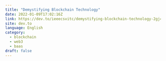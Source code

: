 ```yaml
---
title: "Demystifying Blockchain Technology"
date: 2022-01-09T17:02:16Z
link: https://dev.to/ieeecsvitc/demystifying-blockchain-technology-2gj4?utm_medium=RSS&utm_source=news.12bit.vn
site: dev.to
language: English
category:
  - blockchain
  - web3
  - baas
draft: false
---
```

